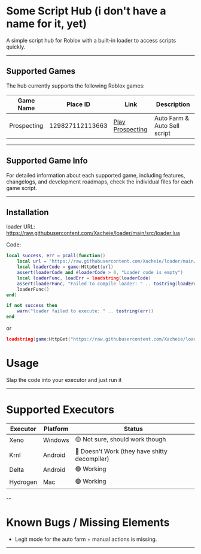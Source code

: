 # Some Script Hub (i don't have a name for it, yet)

A simple script hub for Roblox with a built-in loader to access scripts quickly.

---

## Supported Games

The hub currently supports the following Roblox games:

| Game Name   | Place ID           | Link                                                                 | Description                     |
|------------|------------------|----------------------------------------------------------------------|---------------------------------|
| Prospecting | 129827112113663  | [Play Prospecting](https://www.roblox.com/games/129827112113663/Prospecting) | Auto Farm & Auto Sell script |

---

## Supported Game Info

For detailed information about each supported game, including features, changelogs, and development roadmaps, check the individual files for each game script.


---

## Installation

loader URL:
https://raw.githubusercontent.com/Xacheie/loader/main/src/loader.lua

Code:
```lua
local success, err = pcall(function()
    local url = "https://raw.githubusercontent.com/Xacheie/loader/main/src/loader.lua"
    local loaderCode = game:HttpGet(url)
    assert(loaderCode and #loaderCode > 0, "Loader code is empty")
    local loaderFunc, loadErr = loadstring(loaderCode)
    assert(loaderFunc, "Failed to compile loader: " .. tostring(loadErr))
    loaderFunc()
end)

if not success then
    warn("loader failed to execute: " .. tostring(err))
end
```

or 

```lua
loadstring(game:HttpGet("https://raw.githubusercontent.com/Xacheie/loader/main/src/loader.lua"))()
```

# Usage

Slap the code into your executor and just run it

---

# Supported Executors

| Executor   | Platform       | Status                        |
|------------|----------------|-------------------------------|
| Xeno  | Windows        | 🟡 Not sure, should work though                 |
| Krnl       | Android        | 🔴 Doesn't Work (they have shitty decompiler)                    |
| Delta   | Android            | 🟢 Working                    |
| Hydrogen   | Mac            | 🟢 Working                    |


--

# Known Bugs / Missing Elements
- Legit mode for the auto farm + manual actions is missing.


---
